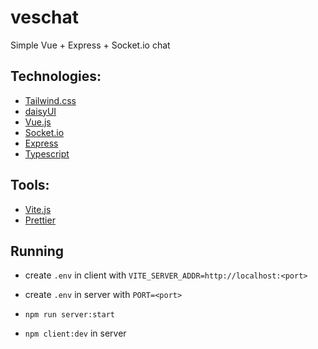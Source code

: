 # veschat

Simple Vue + Express + Socket.io chat

## Technologies:

- [Tailwind.css](https://tailwindcss.com/)
- [daisyUI](https://daisyui.com/)
- [Vue.js](https://vuejs.org/)
- [Socket.io](https://socket.io/)
- [Express](https://expressjs.com/)
- [Typescript](https://www.typescriptlang.org/)

## Tools:

- [Vite.js](https://vitejs.dev/)
- [Prettier](https://prettier.io/)

## Running

- create `.env` in client with `VITE_SERVER_ADDR=http://localhost:<port>`
- create `.env` in server with `PORT=<port>`

- `npm run server:start`
- `npm client:dev` in server
